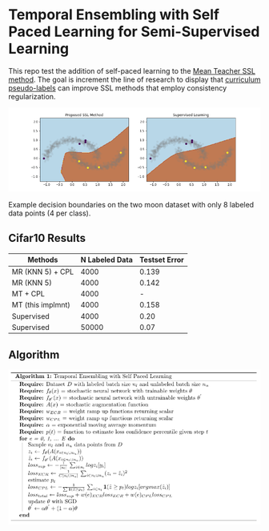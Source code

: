 # Temporal Ensembling with Self Paced Learning for Semi-Supervised Learning

This repo test the addition of self-paced learning to the [Mean Teacher SSL method](https://arxiv.org/abs/1703.01780). The goal is increment the line of research to display that [curriculum pseudo-labels](https://arxiv.org/abs/2001.06001) can improve SSL methods that employ consistency regularization.

![](imgs/decision_bounds.png)

Example decision boundaries on the two moon dataset with only 8 labeled data points (4 per class).

## Cifar10 Results

| Methods                 | N Labeled Data | Testset Error |
| ----------------------- | -------------- | ------------- |
| MR (KNN 5) + CPL        | 4000           | 0.139         |
| MR (KNN 5)              | 4000           | 0.142         |
| MT + CPL                | 4000           | -             |
| MT (this implmnt)       | 4000           | 0.158         |
| Supervised              | 4000           | 0.20          |
| Supervised              | 50000          | 0.07          |

## Algorithm

![](imgs/algorithm.png)